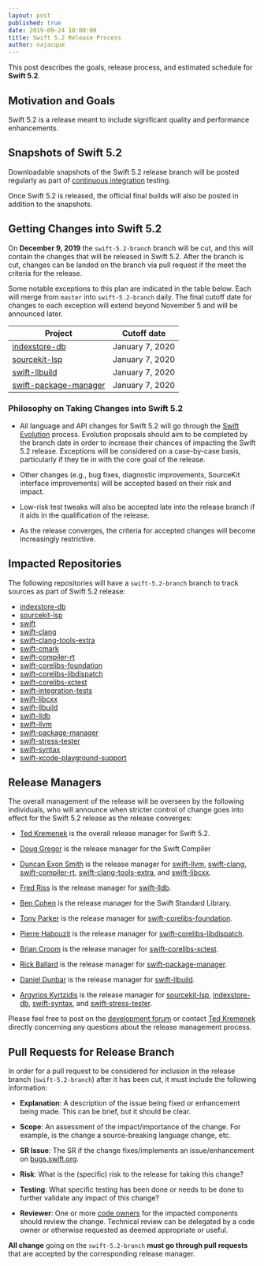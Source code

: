 ```yaml
---
layout: post
published: true
date: 2019-09-24 10:00:00
title: Swift 5.2 Release Process
author: najacque
---
```


This post describes the goals, release process, and estimated schedule for **Swift 5.2**.

## Motivation and Goals

Swift 5.2 is a release meant to include significant quality and performance enhancements.

## Snapshots of Swift 5.2

Downloadable snapshots of the Swift 5.2 release branch will be posted
regularly as part of [continuous integration](https://ci.swift.org) testing.

Once Swift 5.2 is released, the official final builds will also be posted in addition to the snapshots.

## Getting Changes into Swift 5.2

On **December 9, 2019** the `swift-5.2-branch` branch will be cut, and this will contain the changes that will be released in Swift
5.2.  After the branch is cut, changes can be landed on the branch via pull request if the meet the criteria for the release.

Some notable exceptions to this plan are indicated in the table below. Each will merge from `master` into `swift-5.2-branch` daily.  The final
cutoff date for changes to each exception will extend beyond November 5 and will be announced later.

| Project  | Cutoff date  |
|---------|-------------|
|  [indexstore-db] | January 7, 2020 |
|  [sourcekit-lsp] | January 7, 2020 |
|  [swift-llbuild] | January 7, 2020 |
|  [swift-package-manager] | January 7, 2020 |

### Philosophy on Taking Changes into Swift 5.2

- All language and API changes for Swift 5.2 will go through the [Swift
  Evolution](https://github.com/apple/swift-evolution) process.  Evolution
  proposals should aim to be completed by the branch date in order   to
  increase their chances of impacting the Swift 5.2 release.  Exceptions
  will be considered on a case-by-case basis, particularly if they tie
  in with the core goal of the release.

- Other changes (e.g., bug fixes, diagnostic improvements, SourceKit interface
  improvements) will be accepted based on their risk and impact.

- Low-risk test tweaks will also be accepted late into the release branch if
  it aids in the qualification of the release.

- As the release converges, the criteria for accepted changes will become
  increasingly restrictive.

## Impacted Repositories

The following repositories will have a `swift-5.2-branch` branch to track
sources as part of Swift 5.2 release:

* [indexstore-db]
* [sourcekit-lsp]
* [swift]
* [swift-clang]
* [swift-clang-tools-extra]
* [swift-cmark]
* [swift-compiler-rt]
* [swift-corelibs-foundation]
* [swift-corelibs-libdispatch]
* [swift-corelibs-xctest]
* [swift-integration-tests]
* [swift-libcxx]
* [swift-llbuild]
* [swift-lldb]
* [swift-llvm]
* [swift-package-manager]
* [swift-stress-tester]
* [swift-syntax]
* [swift-xcode-playground-support]

## Release Managers

The overall management of the release will be overseen by the following
individuals, who will announce when stricter control of change goes into
effect for the Swift 5.2 release as the release converges:

- [Ted Kremenek] is the overall release manager for Swift 5.2.

- [Doug Gregor](https://github.com/DougGregor) is the release manager for the Swift Compiler

- [Duncan Exon Smith](https://github.com/dexonsmith) is the release manager for
  [swift-llvm], [swift-clang], [swift-compiler-rt], [swift-clang-tools-extra], and [swift-libcxx].

- [Fred Riss](https://github.com/fredriss) is the release manager for [swift-lldb].

- [Ben Cohen](https://github.com/airspeedswift) is the release manager for the
  Swift Standard Library.

- [Tony Parker](https://github.com/parkera) is the release manager for
  [swift-corelibs-foundation].

- [Pierre Habouzit](https://github.com/MadCoder) is the release manager for
  [swift-corelibs-libdispatch].

- [Brian Croom](https://github.com/briancroom) is the release manager for
  [swift-corelibs-xctest].

- [Rick Ballard](https://github.com/rballard) is the release manager for
  [swift-package-manager].

- [Daniel Dunbar](https://github.com/ddunbar) is the release manager for
  [swift-llbuild].

- [Argyrios Kyrtzidis](https://github.com/akyrtzi) is the release manager for [sourcekit-lsp], [indexstore-db], [swift-syntax], and [swift-stress-tester].

Please feel free to post on the [development forum](https://forums.swift.org/c/development/compiler)
or contact [Ted Kremenek] directly concerning any questions about the release management
process.

## Pull Requests for Release Branch

In order for a pull request to be considered for inclusion in the release
branch (`swift-5.2-branch`) after it has been cut, it must include the following
information:

- **Explanation**: A description of the issue being fixed or enhancement being
  made.  This can be brief, but it should be clear.

- **Scope**: An assessment of the impact/importance of the change. For
  example, is the change a source-breaking language change, etc.

- **SR Issue**: The SR if the change fixes/implements an issue/enhancement on
  [bugs.swift.org](https://bugs.swift.org).

- **Risk**: What is the (specific) risk to the release for taking this change?

- **Testing**: What specific testing has been done or needs to be done to
  further validate any impact of this change?

- **Reviewer**: One or more [code owners]({{site.url}}/community/#code-owners)
  for the impacted components should review the change. Technical review can
  be delegated by a code owner or otherwise requested as deemed appropriate or
  useful.

**All change** going on the `swift-5.2-branch` **must go through pull requests** that are
accepted by the corresponding release manager.

[Ted Kremenek]: https://github.com/tkremenek
[swift]: https://github.com/apple/swift
[swift-llvm]: https://github.com/apple/swift-llvm
[swift-clang]: https://github.com/apple/swift-clang
[swift-lldb]: https://github.com/apple/swift-lldb
[swift-cmark]: https://github.com/apple/swift-cmark
[swift-syntax]: https://github.com/apple/swift-syntax
[swift-llbuild]: https://github.com/apple/swift-llbuild
[swift-compiler-rt]: https://github.com/apple/swift-compiler-rt
[swift-package-manager]: https://github.com/apple/swift-package-manager
[swift-corelibs-foundation]: https://github.com/apple/swift-corelibs-foundation
[swift-corelibs-libdispatch]: https://github.com/apple/swift-corelibs-libdispatch
[swift-xcode-playground-support]: https://github.com/apple/swift-xcode-playground-support
[swift-integration-tests]: https://github.com/apple/swift-integration-tests
[swift-corelibs-xctest]: https://github.com/apple/swift-corelibs-xctest
[swift-clang-tools-extra]: https://github.com/apple/swift-clang-tools-extra
[swift-libcxx]: https://github.com/apple/swift-libcxx
[sourcekit-lsp]: https://github.com/apple/sourcekit-lsp
[indexstore-db]: https://github.com/apple/indexstore-db
[swift-stress-tester]: https://github.com/apple/swift-stress-tester
